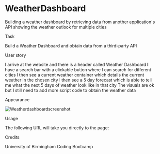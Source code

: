 # WeatherDashboard

Building a weather dashboard by retrieving data from another application's API showing the weather outlook for multiple cities


Task

Build a Weather Dashboard and obtain data from a third-party API

User story

I arrive at the website and there is a header called Weather Dashboard
I have a search bar with a clickable button where I can search for different cities
I then see a current weather container which details the current weather in the chosen city
I then see a 5 day forecast which is able to tell me what the next 5 days of weather look like in that city
The visuals are ok but I still need to add more script code to obtain the weather data

Appearance 

![Weatherdashboardscreenshot](https://user-images.githubusercontent.com/94229291/151678619-7fc9c344-888a-46de-9a0e-0ea7c61b6ce0.jpg)


Usage

The following URL will take you directly to the page:


Credits

University of Birmingham Coding Bootcamp



